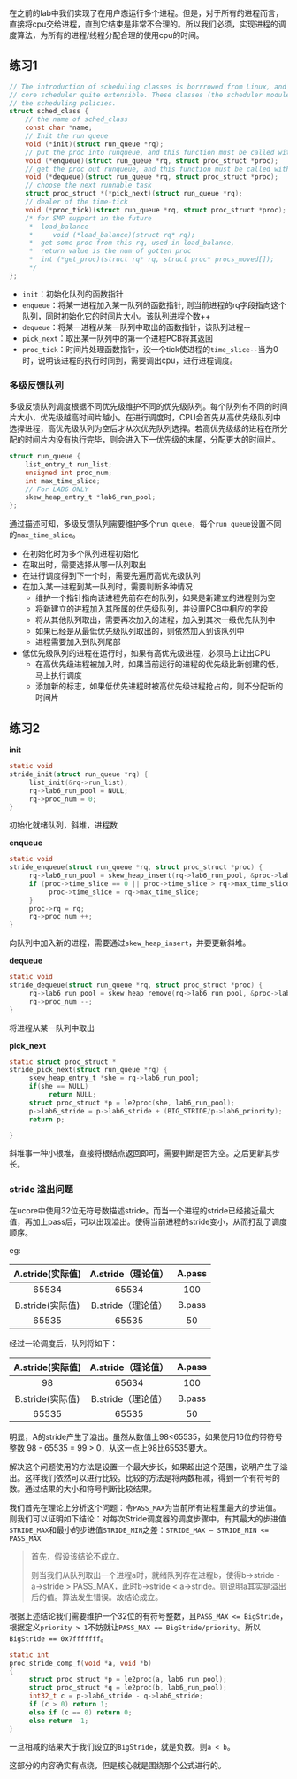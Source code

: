 在之前的lab中我们实现了在用户态运行多个进程。但是，对于所有的进程而言，直接将cpu交给进程，直到它结束是非常不合理的。所以我们必须，实现进程的调度算法，为所有的进程/线程分配合理的使用cpu的时间。

## 练习1
```c
// The introduction of scheduling classes is borrrowed from Linux, and makes the 
// core scheduler quite extensible. These classes (the scheduler modules) encapsulate 
// the scheduling policies. 
struct sched_class {
    // the name of sched_class
    const char *name;
    // Init the run queue
    void (*init)(struct run_queue *rq);
    // put the proc into runqueue, and this function must be called with rq_lock
    void (*enqueue)(struct run_queue *rq, struct proc_struct *proc);
    // get the proc out runqueue, and this function must be called with rq_lock
    void (*dequeue)(struct run_queue *rq, struct proc_struct *proc);
    // choose the next runnable task
    struct proc_struct *(*pick_next)(struct run_queue *rq);
    // dealer of the time-tick
    void (*proc_tick)(struct run_queue *rq, struct proc_struct *proc);
    /* for SMP support in the future
     *  load_balance
     *     void (*load_balance)(struct rq* rq);
     *  get some proc from this rq, used in load_balance,
     *  return value is the num of gotten proc
     *  int (*get_proc)(struct rq* rq, struct proc* procs_moved[]);
     */
};
```

- `init`：初始化队列的函数指针
- `enqueue`：将某一进程加入某一队列的函数指针, 则当前进程的rq字段指向这个队列，同时初始化它的时间片大小。该队列进程个数++
- `dequeue`：将某一进程从某一队列中取出的函数指针，该队列进程--
- `pick_next`：取出某一队列中的第一个进程PCB将其返回
- `proc_tick`：时间片处理函数指针，没一个tick使进程的`time_slice--`当为0时，说明该进程的执行时间到，需要调出cpu，进行进程调度。

### 多级反馈队列

多级反馈队列调度根据不同优先级维护不同的优先级队列。每个队列有不同的时间片大小，优先级越高时间片越小。在进行调度时，CPU会首先从高优先级队列中选择进程，高优先级队列为空后才从次优先队列选择。若高优先级级的进程在所分配的时间片内没有执行完毕，则会进入下一优先级的末尾，分配更大的时间片。

```c
struct run_queue {
    list_entry_t run_list;
    unsigned int proc_num;
    int max_time_slice;
    // For LAB6 ONLY
    skew_heap_entry_t *lab6_run_pool;
};
```

通过描述可知，多级反馈队列需要维护多个`run_queue`，每个`run_queue`设置不同的`max_time_slice`。

- 在初始化时为多个队列进程初始化
- 在取出时，需要选择从哪一队列取出
- 在进行调度得到下一个时，需要先遍历高优先级队列
- 在加入某一进程到某一队列时，需要判断多种情况
  - 维护一个指针指向该进程先前存在的队列，如果是新建立的进程则为空
  - 将新建立的进程加入其所属的优先级队列，并设置PCB中相应的字段
  - 将从其他队列取出，需要再次加入的进程，加入到其次一级优先队列中
  - 如果已经是从最低优先级队列取出的，则依然加入到该队列中
  - 进程需要加入到队列尾部
- 低优先级队列的进程在运行时，如果有高优先级进程，必须马上让出CPU
  - 在高优先级进程被加入时，如果当前运行的进程的优先级比新创建的低，马上执行调度
  - 添加新的标志，如果低优先进程时被高优先级进程抢占的，则不分配新的时间片

## 练习2

**init**

```c
static void
stride_init(struct run_queue *rq) {
     list_init(&rq->run_list);
     rq->lab6_run_pool = NULL; 
     rq->proc_num = 0;
}
```

初始化就绪队列，斜堆，进程数

**enqueue**

```c
static void
stride_enqueue(struct run_queue *rq, struct proc_struct *proc) {
     rq->lab6_run_pool = skew_heap_insert(rq->lab6_run_pool, &proc->lab6_run_pool, proc_stride_comp_f);
     if (proc->time_slice == 0 || proc->time_slice > rq->max_time_slice) {
          proc->time_slice = rq->max_time_slice;
     }
     proc->rq = rq;
     rq->proc_num ++;
}
```

向队列中加入新的进程，需要通过`skew_heap_insert`，并要更新斜堆。

**dequeue**

```c
static void
stride_dequeue(struct run_queue *rq, struct proc_struct *proc) {
     rq->lab6_run_pool = skew_heap_remove(rq->lab6_run_pool, &proc->lab6_run_pool, proc_stride_comp_f);
     rq->proc_num --;
}
```

将进程从某一队列中取出

**pick_next**

```c
static struct proc_struct *
stride_pick_next(struct run_queue *rq) {
     skew_heap_entry_t *she = rq->lab6_run_pool;
     if(she == NULL)
          return NULL;
     struct proc_struct *p = le2proc(she, lab6_run_pool);
     p->lab6_stride = p->lab6_stride + (BIG_STRIDE/p->lab6_priority);
     return p;

}
```

斜堆事一种小根堆，直接将根结点返回即可，需要判断是否为空。之后更新其步长。

### stride 溢出问题

在ucore中使用32位无符号数描述stride。而当一个进程的stride已经接近最大值，再加上pass后，可以出现溢出。使得当前进程的stride变小，从而打乱了调度顺序。

eg:


|  A.stride(实际值)   | A.stride（理论值） | A.pass |
| :-: | :-: | :-: |
| 65534 | 65534 | 100 |
| B.stride(实际值) | B.stride（理论值） | B.pass |
| 65535 | 65535 | 50 |

经过一轮调度后，队列将如下：

|  A.stride(实际值)   | A.stride（理论值） | A.pass |
| :-: | :-: | :-: |
| 98 | 65634 | 100 |
| B.stride(实际值) | B.stride（理论值） | B.pass |
| 65535 | 65535 | 50 |

明显，A的stride产生了溢出。虽然从数值上98<65535，如果使用16位的带符号整数 98 - 65535 = 99 > 0，从这一点上98比65535要大。

解决这个问题使用的方法是设置一个最大步长，如果超出这个范围，说明产生了溢出。这样我们依然可以进行比较。比较的方法是将两数相减，得到一个有符号的数。通过结果的大小和符号判断比较结果。

我们首先在理论上分析这个问题：令`PASS_MAX`为当前所有进程里最大的步进值。则我们可以证明如下结论：对每次Stride调度器的调度步骤中，有其最大的步进值`STRIDE_MAX`和最小的步进值`STRIDE_MIN`之差：`STRIDE_MAX – STRIDE_MIN <= PASS_MAX`

> 首先，假设该结论不成立。
>
> 则当我们从队列取出一个进程a时，就绪队列存在进程b，使得b->stride - a->stride > PASS_MAX，此时b->stride < a->stride。则说明a其实是溢出后的值。算法发生错误。故结论成立。

根据上述结论我们需要维护一个32位的有符号整数，且`PASS_MAX <= BigStride`，根据定义`priority > 1`不妨就让`PASS_MAX == BigStride/priority`。所以`BigStride == 0x7fffffff`。

```c 
static int
proc_stride_comp_f(void *a, void *b)
{
     struct proc_struct *p = le2proc(a, lab6_run_pool);
     struct proc_struct *q = le2proc(b, lab6_run_pool);
     int32_t c = p->lab6_stride - q->lab6_stride;
     if (c > 0) return 1;
     else if (c == 0) return 0;
     else return -1;
}
```

一旦相减的结果大于我们设立的`BigStride`，就是负数。则`a < b`。

这部分的内容确实有点绕，但是核心就是围绕那个公式进行的。